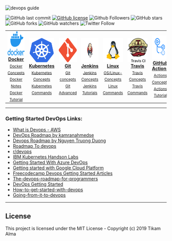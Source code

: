 ![devops guide](https://github.com/Tikam02/DevOps-Guide/blob/master/img/devops-guide.png)

![GitHub last commit](https://img.shields.io/github/last-commit/Tikam02/DevOps_Cheatsheet?style=for-the-badge)
[![GitHub license](https://img.shields.io/badge/License-MIT-blue.svg?style=for-the-badge)](LICENSE)
![Github Followers](https://img.shields.io/github/followers/vedantmamgain?label=Follow&style=for-the-badge)
![GitHub stars](https://img.shields.io/github/stars/vedantmamgain/DevOps-Guide?style=for-the-badge)
![GitHub forks](https://img.shields.io/github/forks/vedantmamgain/DevOps-Guide?style=for-the-badge)
![GitHub watchers](https://img.shields.io/github/watchers/vedantmamgain/DevOps-Guide?style=for-the-badge)
![Twitter Follow](https://img.shields.io/twitter/follow/MamgainVedant?label=Follow&style=for-the-badge)

<center>
<table>
 <tr>
<td align="center"><a href="./Container-orchestration/Docker"><img src="img/docker.png" width="75px;" height="75px;" alt="Docker"/><br/><b>Docker</b></a><br /><sub><a href="./Container-orchestration/Docker/docker-concepts.md">Docker Concepts</a></sub><br><sub><a href="./Container-orchestration/Docker/docker-notes.md">Docker Notes</a></sub><br><sub><a href="./Container-orchestration/Docker">Docker Tutorial</a></sub></td>
     <td align="center"><a href="./Container-orchestration/kubernetes"><img src="img/logo/kubernetes.png" width="75px;" height="75px;" alt="kubernetes"/><br /><b>Kubernetes</b></a><br /><sub><a href="./Container-orchestration/kubernetes/kuber-concepts.md">Kubernetes Concepts</a></sub><br><sub><a href="./Container-orchestration/kubernetes/kubernetes-commands.md">Kubernetes Commands</a></sub></td>
    <td align="center"><a href="./CI-CD/git"><img src="img/logo/git.png" width="90px;" height="75px;" alt="Git"/><br /><b>Git</b></a><br/><sub><a href="./CI-CD/git">Git concepts</a></sub><br><sub><a href="./CI-CD/git/git-advanced.md">Git Advanced</a></sub></td>
    <td align="center"><a href="./CI-CD/jenkins"><img src="img/logo/jenkins.png" width="100x;" height="75px;" alt="Jenkins"/><br /><b>Jenkins</b></a><br /><sub><a href="./CI-CD/jenkins/jenkins-concepts.md">Jenkins Concepts</a></sub><br><sub><a href="./CI-CD/jenkins/jenkins-tutorials.md">Jenkins Tutorials</a></sub></td>
        <td align="center"><a href="./OS"><img src="img/logo/linux.png" width="75x;" height="75px;" alt="Linux"/><br /><b>Linux</b></a><br /><sub><a href="./OS/os-concepts.md">OS/Linux-Concepts</a></sub><br><sub><a href="./OS/os-commands.md">Linux Commands</a></sub></td>
         <td align="center"><a href="./CI-CD/TravisCi"><img src="img/logo/travisci.png" width="70x;" height="75px;" alt="Gitlab"/><br /><b>Travis</b></a><br /><sub><a href="./CI-CD/TravisCi/travis-concepts.md">Travis Concepts</a></sub><br><sub><a href="./CI-CD/TravisCi/travis-commands.md">Travis Commands</a></sub></td>
    <td align="center"><a href="./CI-CD/Actions"><img src="img/logo/actions.png" width="75x;" height="75px;" alt="Actions"/><br /><b>GitHub Actions</b></a><br /><sub><a href="./CI-CD/Actions/github-actions-concepts.md">Actions Concepts</a></sub><br><sub><a href="./CI-CD/Actions/github-actions-tutorial.md">Actions Tutorial</a></sub></td>
     <td align="center"><a href="./Networking"><img src="img/logo/network.png" width="80x;" height="75px;" alt="Networking"/><br /><b>Networking</b></a><br /><sub><a href="./Networking/networking-concepts.md">Networking Concepts</a></sub><br><sub><a href="./Networking/networking-commands.md">Networking Commands</a></sub></td>
  </tr>
   
   
 </table>
</center>

---

### Getting Started DevOps Links:

- [What is Devops - AWS](https://aws.amazon.com/devops/what-is-devops/)
- [DevOps Roadmap by kamranahmedse](https://github.com/kamranahmedse/developer-roadmap/blob/master/img/devops.png)
- [Devops Roadmap by Nguyen Truong Duong](https://github.com/raycad/devops-roadmap)
- [Roadmap To devops](https://medium.com/faun/the-roadmap-to-become-a-devops-dude-from-server-to-serverless-dd97420f640e)
- [r/devops](https://www.reddit.com/r/devops/)
- [IBM Kubernetes Handson Labs](https://github.com/IBM/kube101/tree/master/workshop)
- [Getting Started With Azure DevOps](https://github.com/microsoft/azuredevopslabs)
- [Getting started with Google Cloud Platform](https://cloud.google.com/gcp/getting-started/)
- [Freecodecamp Devops Getting Started Articles](https://www.freecodecamp.org/news/tag/devops/)
- [The-devops-roadmap-for-programmers](https://dzone.com/articles/the-devops-roadmap-for-programmers)
- [DevOps Getting Started](https://medium.com/@devfire/how-to-become-a-devops-engineer-in-six-months-or-less-366097df7737)
- [How-to-get-started-with-devops](https://dev.to/liquid_chickens/how-to-get-started-with-devops)
- [Going-from-it-to-devops](https://medium.com/better-programming/going-from-it-to-devops-996192520331)

---

## License

This project is licensed under the MIT License - Copyright (c) 2019 Tikam Alma
